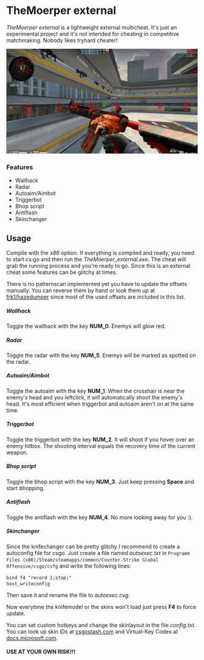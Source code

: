 # TheMoerper external

  

*TheMoerper external* is a lightweight external multicheat. It's just an experimental project and it's not intended for cheating in competitive matchmaking. Nobody likes tryhard cheater!

![Preview](https://github.com/TheMoerp/external_csgo_cheat/blob/master/images/themoerper_ext_preview.png)

### Features
- Wallhack
- Radar
- Autoaim/Aimbot
- Triggerbot
- Bhop script
- Antiflash 
- Skinchanger
 
## Usage

Compile with the *x86* option. If everything is compiled and ready, you need to start cs:go and then run the *TheMoerper_external.exe*.
The cheat will grab the running process and you're ready to go.
Since this is an external cheat some features can be glitchy at times.

There is no patternscan implemented yet you have to update the offsets manually. You can reverse them by hand or look them up at [frk1/hazedumper](https://github.com/frk1/hazedumper/blob/master/csgo.cs) since most of the used offsets are included in this list.

##### Wallhack
Toggle the wallhack with the key **NUM_0**. Enemys will glow red.

##### Radar
Toggle the radar with the key **NUM_5**. Enemys will be marked as spotted on the radar.

##### Autoaim/Aimbot
Toggle the autoaim with the key **NUM_1**. When the crosshair is near the enemy's head and you leftclick, it will automatically shoot the enemy's head. It's most efficient when triggerbot and autoaim aren't on at the same time.

##### Triggerbot
Toggle the triggerbot with the key **NUM_2**. It will shoot if you hover over an enemy hitbox. The shooting interval equals the recovery time of the current weapon.

##### Bhop script
Toggle the bhop script with the key **NUM_3**. Just keep pressing **Space** and start bhopping.

##### Antiflash
Toggle the antiflash with the key **NUM_4**. No more looking away for you :).

##### Skinchanger
Since the knifechanger can be pretty glitchy I recommend to create a autoconfig file for csgo. Just create a file named *autoexec.txt* in `Programm Files (x86)/Steam/steamapps/common/Counter-Strike Global Offensive/csgo/csfg` and write the following lines:
    

    bind f4 "record 1;stop;"
    host_writeconfig

  
Then save it and rename the file to *autoexec.cvg*.

Now everytime the knifemodel or the skins won't load just press **F4** to force update.

You can set custom hotkeys and change the skinlayout in the file *config.txt*.
You can look up skin IDs at [csgostash.com](https://csgostash.com/) and Virtual-Key Codes at [docs.microsoft.com](https://docs.microsoft.com/en-us/windows/win32/inputdev/virtual-key-codes).
  

#### USE AT YOUR OWN RISK!!!
